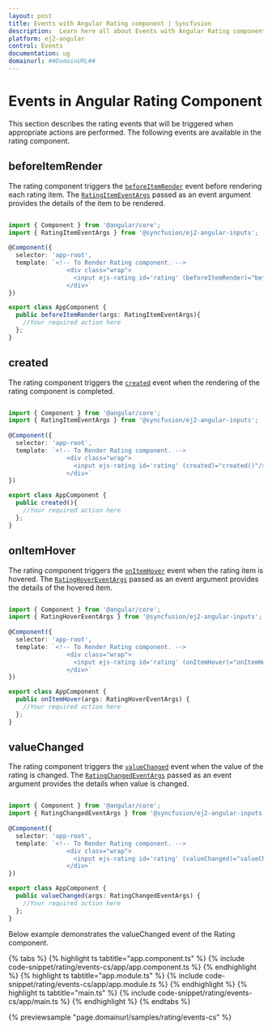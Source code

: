 ```yaml
---
layout: post
title: Events with Angular Rating component | Syncfusion
description:  Learn here all about Events with Angular Rating component of Syncfusion Essential JS 2 and more details.
platform: ej2-angular
control: Events
documentation: ug
domainurl: ##DomainURL##
---
```


# Events in Angular Rating Component

This section describes the rating events that will be triggered when appropriate actions are performed. The following events are available in the rating component.

## beforeItemRender

The rating component triggers the [`beforeItemRender`](https://ej2.syncfusion.com/angular/documentation/api/rating#beforeitemrender) event before rendering each rating item. The [`RatingItemEventArgs`](https://ej2.syncfusion.com/angular/documentation/api/rating/ratingItemEventArgs/) passed as an event argument provides the details of the item to be rendered.

```typescript

import { Component } from '@angular/core';
import { RatingItemEventArgs } from '@syncfusion/ej2-angular-inputs';
 
@Component({
  selector: 'app-root',
  template: `<!-- To Render Rating component. -->
                <div class="wrap">
                  <input ejs-rating id='rating' (beforeItemRender)="beforeItemRender($event)"/><br />
                </div>`
})

export class AppComponent {
  public beforeItemRender(args: RatingItemEventArgs){
    //Your required action here
  };
}

```

## created

The rating component triggers the [`created`](https://ej2.syncfusion.com/angular/documentation/api/rating#created) event when the rendering of the rating component is completed.

```typescript

import { Component } from '@angular/core';
import { RatingItemEventArgs } from '@syncfusion/ej2-angular-inputs';
 
@Component({
  selector: 'app-root',
  template: `<!-- To Render Rating component. -->
                <div class="wrap">
                  <input ejs-rating id='rating' (created)="created()"/><br />
                </div>`
})

export class AppComponent {
  public created(){
    //Your required action here
  };
}

```

## onItemHover

The rating component triggers the [`onItemHover`](https://ej2.syncfusion.com/angular/documentation/api/rating#onitemhover) event when the rating item is hovered. The [`RatingHoverEventArgs`](https://ej2.syncfusion.com/angular/documentation/api/rating/ratingHoverEventArgs/) passed as an event argument provides the details of the hovered item.

```typescript

import { Component } from '@angular/core';
import { RatingHoverEventArgs } from '@syncfusion/ej2-angular-inputs';
 
@Component({
  selector: 'app-root',
  template: `<!-- To Render Rating component. -->
                <div class="wrap">
                  <input ejs-rating id='rating' (onItemHover)="onItemHover($event)"/><br />
                </div>`
})

export class AppComponent {
  public onItemHover(args: RatingHoverEventArgs) {
    //Your required action here
  };
}

```

## valueChanged

The rating component triggers the [`valueChanged`](https://ej2.syncfusion.com/angular/documentation/api/rating#valuechanged) event when the value of the rating is changed. The [`RatingChangedEventArgs`](https://ej2.syncfusion.com/angular/documentation/api/rating/ratingChangedEventArgs/) passed as an event argument provides the details when value is changed.

```typescript

import { Component } from '@angular/core';
import { RatingChangedEventArgs } from '@syncfusion/ej2-angular-inputs';
 
@Component({
  selector: 'app-root',
  template: `<!-- To Render Rating component. -->
                <div class="wrap">
                  <input ejs-rating id='rating' (valueChanged)="valueChanged($event)"/><br />
                </div>`
})

export class AppComponent {
  public valueChanged(args: RatingChangedEventArgs) {
    //Your required action here
  };
}

```

Below example demonstrates the valueChanged event of the Rating component.

{% tabs %}
{% highlight ts tabtitle="app.component.ts" %}
{% include code-snippet/rating/events-cs/app/app.component.ts %}
{% endhighlight %}
{% highlight ts tabtitle="app.module.ts" %}
{% include code-snippet/rating/events-cs/app/app.module.ts %}
{% endhighlight %}
{% highlight ts tabtitle="main.ts" %}
{% include code-snippet/rating/events-cs/app/main.ts %}
{% endhighlight %}
{% endtabs %}

{% previewsample "page.domainurl/samples/rating/events-cs" %}
